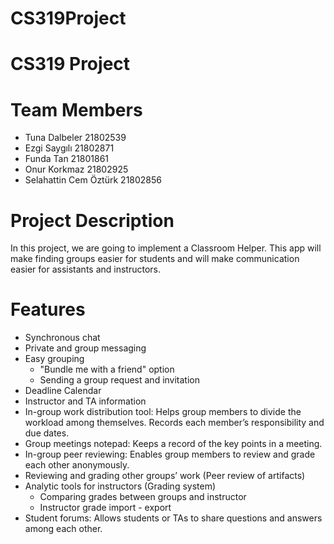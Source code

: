 # CS319Project
# CS319 Project

# Team Members
  - Tuna Dalbeler 21802539
  - Ezgi Saygılı  21802871
  - Funda Tan     21801861
  - Onur Korkmaz  21802925
  - Selahattin Cem Öztürk 21802856

# Project Description
In this project, we are going to implement a Classroom Helper. This app will make finding groups easier for students and will make communication easier for assistants and instructors.

# Features
  - Synchronous chat
  - Private and group messaging 
  - Easy grouping 
    - "Bundle me with a friend" option
    - Sending a group request and invitation
  - Deadline Calendar
  - Instructor and TA information
  - In-group work distribution tool: Helps group members to divide the workload among themselves. Records each member’s responsibility and due dates. 
  - Group meetings notepad: Keeps a record of the key points in a meeting.
  - In-group peer reviewing: Enables group members to review and grade each other anonymously.
  - Reviewing and grading other groups’ work (Peer review of artifacts)
  - Analytic tools for instructors (Grading system)
    - Comparing grades between groups and instructor	
    - Instructor grade import - export
  - Student forums: Allows students or TAs to share questions and answers among each other.
  


